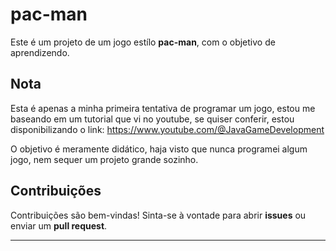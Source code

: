 # pac-man

Este é um projeto de um jogo estílo **pac-man**, com o objetivo de aprendizendo.

## Nota

Esta é apenas a minha primeira tentativa de programar um jogo, estou me baseando em um tutorial que vi no youtube, se quiser conferir, estou disponibilizando o link:
https://www.youtube.com/@JavaGameDevelopment

O objetivo é meramente didático, haja visto que nunca programei algum jogo, nem sequer um projeto grande sozinho.

## Contribuições

Contribuições são bem-vindas! Sinta-se à vontade para abrir **issues** ou enviar um **pull request**.

---

